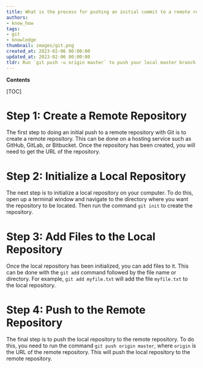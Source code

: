 ```yaml
---
title: What is the process for pushing an initial commit to a remote repository using git?
authors:
- know_how
tags:
- git
- knowledge
thumbnail: images/git.png
created_at: 2023-02-06 00:00:00
updated_at: 2023-02-06 00:00:00
tldr: Run `git push -u origin master` to push your local master branch to the remote origin repository.
---
```


**Contents**

[TOC]

# Step 1: Create a Remote Repository

The first step to doing an initial push to a remote repository with Git is to create a remote repository. This can be done on a hosting service such as GitHub, GitLab, or Bitbucket. Once the repository has been created, you will need to get the URL of the repository.

# Step 2: Initialize a Local Repository

The next step is to initialize a local repository on your computer. To do this, open up a terminal window and navigate to the directory where you want the repository to be located. Then run the command `git init` to create the repository.

# Step 3: Add Files to the Local Repository

Once the local repository has been initialized, you can add files to it. This can be done with the `git add` command followed by the file name or directory. For example, `git add myfile.txt` will add the file `myfile.txt` to the local repository.

# Step 4: Push to the Remote Repository

The final step is to push the local repository to the remote repository. To do this, you need to run the command `git push origin master`, where `origin` is the URL of the remote repository. This will push the local repository to the remote repository.
